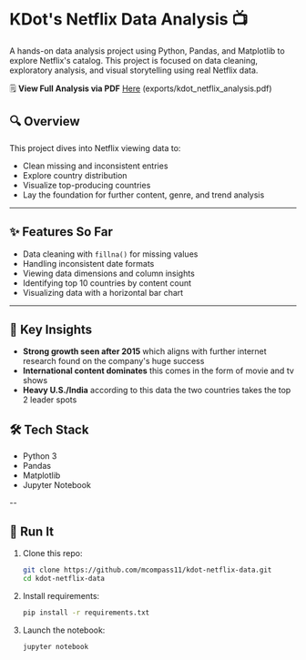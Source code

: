 # KDot's Netflix Data Analysis 📺

A hands-on data analysis project using Python, Pandas, and Matplotlib to explore Netflix's catalog. This project is focused on data cleaning, exploratory analysis, and visual storytelling using real Netflix data.

🗒️ **View Full Analysis via PDF** <a href="exports/kdot_netflix_analysis.pdf" target="_blank">Here</a> (exports/kdot_netflix_analysis.pdf)

## 🔍 Overview

This project dives into Netflix viewing data to:
- Clean missing and inconsistent entries
- Explore country distribution
- Visualize top-producing countries
- Lay the foundation for further content, genre, and trend analysis

---

## ✨ Features So Far
- Data cleaning with `fillna()` for missing values
- Handling inconsistent date formats
- Viewing data dimensions and column insights
- Identifying top 10 countries by content count
- Visualizing data with a horizontal bar chart

---

## 🔑 Key Insights
- **Strong growth seen after 2015** which aligns with further internet research found on the company's huge success
- **International content dominates** this comes in the form of movie and tv shows
- **Heavy U.S./India** according to this data the two countries takes the top 2 leader spots

## 🛠️ Tech Stack
- Python 3
- Pandas
- Matplotlib
- Jupyter Notebook

--

## 🚀 Run It

1. Clone this repo:
    ```bash
    git clone https://github.com/mcompass11/kdot-netflix-data.git
    cd kdot-netflix-data
2. Install requirements:
    ```bash
    pip install -r requirements.txt
3. Launch the notebook:
    ```bash
    jupyter notebook
